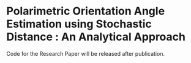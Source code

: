 #  Polarimetric Orientation Angle Estimation using Stochastic Distance : An Analytical Approach  
Code for the Research Paper will be released after publication. 
